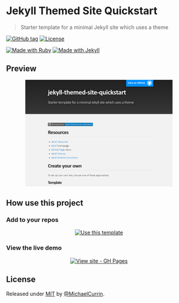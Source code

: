 # Jekyll Themed Site Quickstart
> Starter template for a minimal Jekyll site which uses a theme

[![GitHub tag](https://img.shields.io/github/tag/MichaelCurrin/jekyll-themed-site-quickstart?include_prereleases=&sort=semver)](https://github.com/MichaelCurrin/jekyll-themed-site-quickstart/releases/)
[![License](https://img.shields.io/badge/License-MIT-blue)](#license)

[![Made with Ruby](https://img.shields.io/badge/Ruby->=2.6-blue?logo=ruby&logoColor=white)](https://ruby-lang.org)
[![Made with Jekyll](https://img.shields.io/badge/Jekyll-4.x-blue?logo=jekyll&logoColor=white)](https://jekyllrb.com)


## Preview

<div align="center">
    <a href="https://michaelcurrin.github.io/jekyll-themed-site-quickstart/">
        <img src="/sample.png" alt="Sample screenshot" title="Sample screenshot" width="400" />
    </a>
</div>


## How use this project

### Add to your repos

<div align="center">

[![Use this template](https://img.shields.io/badge/Generate-Use_this_template-2ea44f?style=for-the-badge)](https://github.com/MichaelCurrin/jekyll-themed-site-quickstart/generate)

</div>

### View the live demo

<div align="center">

[![View site - GH Pages](https://img.shields.io/badge/View_site-GH_Pages-blue?style=for-the-badge)](https://michaelcurrin.github.io/jekyll-themed-site-quickstart/)

</div>


## License

Released under [MIT](/LICENSE) by [@MichaelCurrin](https://github.com/MichaelCurrin).
